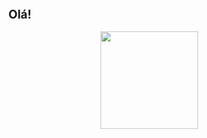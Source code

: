 ## Olá! 

<div align="center">
<!--   <img height="175em" src="https://github-readme-stats.vercel.app/api/?username=joaopedroluz57&theme=vision-friendly-dark&show_icons=true"/> -->

  <img height="175em" src="https://github-readme-stats.vercel.app/api/top-langs/?username=joaopedroluz57&theme=github_dark&show_icons=true&layout=compact&langs_count=7"/> 
</div>
  
